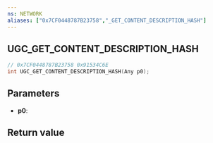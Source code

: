 ```yaml
---
ns: NETWORK
aliases: ["0x7CF0448787B23758","_GET_CONTENT_DESCRIPTION_HASH"]
---
```

## UGC_GET_CONTENT_DESCRIPTION_HASH

```c
// 0x7CF0448787B23758 0x91534C6E
int UGC_GET_CONTENT_DESCRIPTION_HASH(Any p0);
```

## Parameters
* **p0**: 

## Return value

